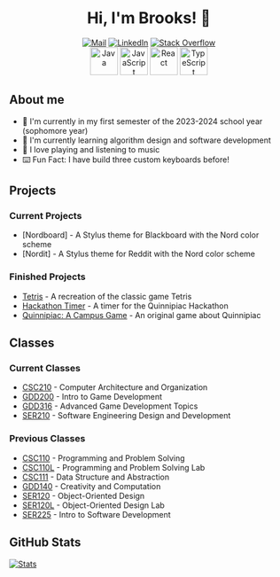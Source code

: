 <div align="center">
    <h1>Hi, I'm Brooks! 👋</h1>
</div>

<div align="center">
    <a href="mailto:brksjcksn03@protonmail.com"><img src="https://img.shields.io/badge/ProtonMail-8B89CC?style=flat&logo=protonmail&logoColor=white" alt="Mail"></a>
    <a href="https://www.linkedin.com/in/brooks-jackson/"><img src="https://img.shields.io/badge/LinkedIn-0077B5?style=flat&logo=linkedin&logoColor=white" alt="LinkedIn"></a>
    <a href="https://stackoverflow.com/users/19327189/brooks-a-jackson"><img src="https://img.shields.io/badge/Stack%20Overflow-F58025.svg?&style-flat&logo=stackoverflow&logoColor=white" alt="Stack Overflow"></a>
    <br />
    <img alt="Java" width="50px" src="https://raw.githubusercontent.com/rahul-jha98/README_icons/main/language_and_tools/square/java/java.svg" />
    <img alt="JavaScript" width="50px" src="https://raw.githubusercontent.com/rahul-jha98/README_icons/main/language_and_tools/square/javascript/javascript.svg" />
    <img alt="React" width="50px" src="https://raw.githubusercontent.com/rahul-jha98/README_icons/main/language_and_tools/square/react/react.svg" />
    <img alt="TypeScript" width="50px" src="https://github.com/rahul-jha98/README_icons/blob/main/language_and_tools/square/typescript/typescript.svg" />
</div>

## About me

* 🔭 I'm currently in my first semester of the 2023-2024 school year (sophomore year)
* 🌱 I'm currently learning algorithm design and software development
* 🎸 I love playing and listening to music
* ⌨️ Fun Fact: I have build three custom keyboards before!

## Projects

### Current Projects

* [Nordboard] - A Stylus theme for Blackboard with the Nord color scheme
* [Nordit] - A Stylus theme for Reddit with the Nord color scheme

### Finished Projects

* [Tetris](https://github.com/bjaxqq/tetris) - A recreation of the classic game Tetris
* [Hackathon Timer](https://github.com/jubck/jubck.github.io) - A timer for the Quinnipiac Hackathon
* [Quinnipiac: A Campus Game](https://github.com/Sligertiger1230/SER-225-Game) - An original game about Quinnipiac

## Classes

### Current Classes

* [CSC210](https://github.com/bjaxqq/CSC210) - Computer Architecture and Organization
* [GDD200](https://github.com/bjaxqq/GDD200) - Intro to Game Development
* [GDD316](https://github.com/bjaxqq/GDD316) - Advanced Game Development Topics
* [SER210](https://github.com/bjaxqq/SER210) - Software Engineering Design and Development

### Previous Classes

* [CSC110](https://github.com/bjaxqq/CSC110) - Programming and Problem Solving
* [CSC110L](https://github.com/bjaxqq/CSC110L) - Programming and Problem Solving Lab
* [CSC111](https://github.com/bjaxqq/CSC111) - Data Structure and Abstraction
* [GDD140](https://github.com/bjaxqq/GDD140) - Creativity and Computation
* [SER120](https://github.com/bjaxqq/SER120) - Object-Oriented Design
* [SER120L](https://github.com/bjaxqq/SER120L) - Object-Oriented Design Lab
* [SER225](https://github.com/Sligertiger1230/SER-225-Game) - Intro to Software Development

## GitHub Stats

[![Stats](https://github-readme-stats.vercel.app/api?username=bjaxqq&theme=nord&show_icons=true)](https://github.com/anuraghazra/github-readme-stats)
